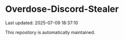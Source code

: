 # Overdose-Discord-Stealer

Last updated: 2025-07-09 18:37:10

This repository is automatically maintained.
